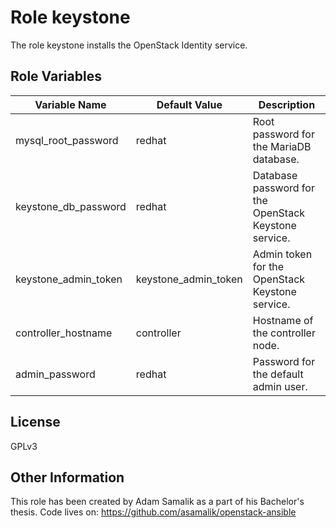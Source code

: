 Role keystone
=========

The role keystone installs the OpenStack Identity service.


Role Variables
--------------

| Variable Name | Default Value | Description
| --- | --- | --- |
| mysql_root_password | redhat | Root password for the MariaDB database. |
| keystone_db_password | redhat | Database password for the OpenStack Keystone service. |
| keystone_admin_token | keystone_admin_token | Admin token for the OpenStack Keystone service. |
| controller_hostname | controller | Hostname of the controller node. |
| admin_password | redhat | Password for the default admin user. |


License
-------

GPLv3


Other Information
-----------------

This role has been created by Adam Samalik as a part of his Bachelor's thesis.
Code lives on: https://github.com/asamalik/openstack-ansible
